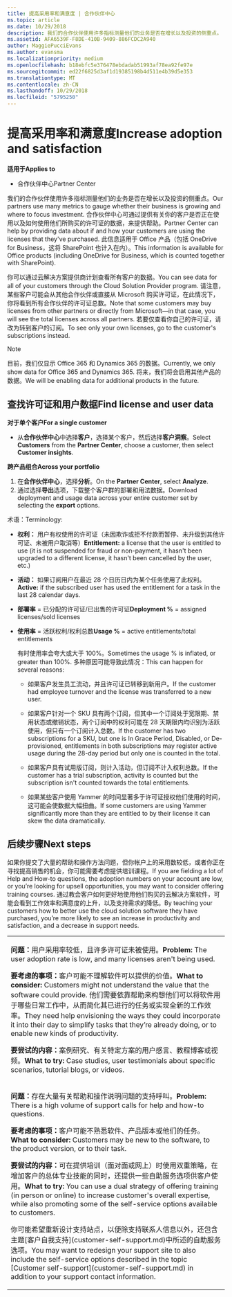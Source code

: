 ```yaml
---
title: 提高采用率和满意度 | 合作伙伴中心
ms.topic: article
ms.date: 10/29/2018
description: 我们的合作伙伴使用许多指标测量他们的业务是否在增长以及投资的侧重点。 合作伙伴中心可通过提供有关你的客户是否正在使用以及如何使用他们所购买的许可证的数据，来提供帮助。
ms.assetid: AFA6539F-F8DE-410B-9409-886FCDC2A940
author: MaggiePucciEvans
ms.author: evansma
ms.localizationpriority: medium
ms.openlocfilehash: b18ebfc5e376478ebdadab51993af78ea92fe97e
ms.sourcegitcommit: ed22f6825d3af1d19385198b4d511e4b39d5e353
ms.translationtype: MT
ms.contentlocale: zh-CN
ms.lasthandoff: 10/29/2018
ms.locfileid: "5795250"
---
```

# <a name="increase-adoption-and-satisfaction"></a><span data-ttu-id="5a14c-104">提高采用率和满意度</span><span class="sxs-lookup"><span data-stu-id="5a14c-104">Increase adoption and satisfaction</span></span>

**<span data-ttu-id="5a14c-105">适用于</span><span class="sxs-lookup"><span data-stu-id="5a14c-105">Applies to</span></span>**

-  <span data-ttu-id="5a14c-106">合作伙伴中心</span><span class="sxs-lookup"><span data-stu-id="5a14c-106">Partner Center</span></span>

<span data-ttu-id="5a14c-107">我们的合作伙伴使用许多指标测量他们的业务是否在增长以及投资的侧重点。</span><span class="sxs-lookup"><span data-stu-id="5a14c-107">Our partners use many metrics to gauge whether their business is growing and where to focus investment.</span></span> <span data-ttu-id="5a14c-108">合作伙伴中心可通过提供有关你的客户是否正在使用以及如何使用他们所购买的许可证的数据，来提供帮助。</span><span class="sxs-lookup"><span data-stu-id="5a14c-108">Partner Center can help by providing data about if and how your customers are using the licenses that they've purchased.</span></span> <span data-ttu-id="5a14c-109">此信息适用于 Office 产品（包括 OneDrive for Business，这将 SharePoint 也计入在内）。</span><span class="sxs-lookup"><span data-stu-id="5a14c-109">This information is available for Office products (including OneDrive for Business, which is counted together with SharePoint).</span></span>

<span data-ttu-id="5a14c-110">你可以通过云解决方案提供商计划查看所有客户的数据。</span><span class="sxs-lookup"><span data-stu-id="5a14c-110">You can see data for all of your customers through the Cloud Solution Provider program.</span></span> <span data-ttu-id="5a14c-111">请注意，某些客户可能会从其他合作伙伴或直接从 Microsoft 购买许可证，在此情况下，你将看到所有合作伙伴的许可证总数。</span><span class="sxs-lookup"><span data-stu-id="5a14c-111">Note that some customers may buy licenses from other partners or directly from Microsoft—in that case, you will see the total licenses across all partners.</span></span> <span data-ttu-id="5a14c-112">若要仅查看你自己的许可证，请改为转到客户的订阅。</span><span class="sxs-lookup"><span data-stu-id="5a14c-112">To see only your own licenses, go to the customer's subscriptions instead.</span></span>

> [!NOTE]  
>  <span data-ttu-id="5a14c-113">目前，我们仅显示 Office 365 和 Dynamics 365 的数据。</span><span class="sxs-lookup"><span data-stu-id="5a14c-113">Currently, we only show data for Office 365 and Dynamics 365.</span></span> <span data-ttu-id="5a14c-114">将来，我们将会启用其他产品的数据。</span><span class="sxs-lookup"><span data-stu-id="5a14c-114">We will be enabling data for additional products in the future.</span></span>

## <a name="find-license-and-user-data"></a><span data-ttu-id="5a14c-115">查找许可证和用户数据</span><span class="sxs-lookup"><span data-stu-id="5a14c-115">Find license and user data</span></span>


**<span data-ttu-id="5a14c-116">对于单个客户</span><span class="sxs-lookup"><span data-stu-id="5a14c-116">For a single customer</span></span>**

-   <span data-ttu-id="5a14c-117">从**合作伙伴中心**中选择**客户**，选择某个客户，然后选择**客户洞察**。</span><span class="sxs-lookup"><span data-stu-id="5a14c-117">Select **Customers** from the **Partner Center**, choose a customer, then select **Customer insights**.</span></span>

**<span data-ttu-id="5a14c-118">跨产品组合</span><span class="sxs-lookup"><span data-stu-id="5a14c-118">Across your portfolio</span></span>**

1.  <span data-ttu-id="5a14c-119">在**合作伙伴中心**，选择**分析**。</span><span class="sxs-lookup"><span data-stu-id="5a14c-119">On the **Partner Center**, select **Analyze**.</span></span>
2.  <span data-ttu-id="5a14c-120">通过选择**导出**选项，下载整个客户群的部署和用法数据。</span><span class="sxs-lookup"><span data-stu-id="5a14c-120">Download deployment and usage data across your entire customer set by selecting the **export** options.</span></span>

<span data-ttu-id="5a14c-121">术语：</span><span class="sxs-lookup"><span data-stu-id="5a14c-121">Terminology:</span></span>

-   <span data-ttu-id="5a14c-122">**权利：** 用户有权使用的许可证（未因欺诈或拒不付款而暂停、未升级到其他许可证、未被用户取消等）</span><span class="sxs-lookup"><span data-stu-id="5a14c-122">**Entitlement:** a license that the user is entitled to use (it is not suspended for fraud or non-payment, it hasn't been upgraded to a different license, it hasn't been cancelled by the user, etc.)</span></span>

-   <span data-ttu-id="5a14c-123">**活动：** 如果订阅用户在最近 28 个日历日内为某个任务使用了此权利。</span><span class="sxs-lookup"><span data-stu-id="5a14c-123">**Active:** if the subscribed user has used the entitlement for a task in the last 28 calendar days.</span></span>

-   <span data-ttu-id="5a14c-124">**部署率** = 已分配的许可证/已出售的许可证</span><span class="sxs-lookup"><span data-stu-id="5a14c-124">**Deployment %** = assigned licenses/sold licenses</span></span>

-   <span data-ttu-id="5a14c-125">**使用率** = 活跃权利/权利总数</span><span class="sxs-lookup"><span data-stu-id="5a14c-125">**Usage %** = active entitlements/total entitlements</span></span>

    <span data-ttu-id="5a14c-126">有时使用率会夸大或大于 100%。</span><span class="sxs-lookup"><span data-stu-id="5a14c-126">Sometimes the usage % is inflated, or greater than 100%.</span></span> <span data-ttu-id="5a14c-127">多种原因可能导致此情况：</span><span class="sxs-lookup"><span data-stu-id="5a14c-127">This can happen for several reasons:</span></span>

    -   <span data-ttu-id="5a14c-128">如果客户发生员工流动，并且许可证已转移到新用户。</span><span class="sxs-lookup"><span data-stu-id="5a14c-128">If the customer had employee turnover and the license was transferred to a new user.</span></span>

    -   <span data-ttu-id="5a14c-129">如果客户针对一个 SKU 具有两个订阅，但其中一个订阅处于宽限期、禁用状态或撤销状态，两个订阅中的权利可能在 28 天期限内均识别为活跃使用，但只有一个订阅计入总数。</span><span class="sxs-lookup"><span data-stu-id="5a14c-129">If the customer has two subscriptions for a SKU, but one is In Grace Period, Disabled, or De-provisioned, entitlements in both subscriptions may register active usage during the 28-day period but only one is counted in the total.</span></span>

    -   <span data-ttu-id="5a14c-130">如果客户具有试用版订阅，则计入活动，但订阅不计入权利总数。</span><span class="sxs-lookup"><span data-stu-id="5a14c-130">If the customer has a trial subscription, activity is counted but the subscription isn't counted towards the total entitlements.</span></span>

    -   <span data-ttu-id="5a14c-131">如果某些客户使用 Yammer 的时间显著多于许可证授权他们使用的时间，这可能会使数据大幅扭曲。</span><span class="sxs-lookup"><span data-stu-id="5a14c-131">If some customers are using Yammer significantly more than they are entitled to by their license it can skew the data dramatically.</span></span>

## <a name="next-steps"></a><span data-ttu-id="5a14c-132">后续步骤</span><span class="sxs-lookup"><span data-stu-id="5a14c-132">Next steps</span></span>


<span data-ttu-id="5a14c-133">如果你提交了大量的帮助和操作方法问题，但你帐户上的采用数较低，或者你正在寻找提高销售的机会，你可能需要考虑提供培训课程。</span><span class="sxs-lookup"><span data-stu-id="5a14c-133">If you are fielding a lot of Help and How-to questions, the adoption numbers on your account are low, or you’re looking for upsell opportunities, you may want to consider offering training courses.</span></span> <span data-ttu-id="5a14c-134">通过教会客户如何更好地使用他们购买的云解决方案软件，可能会看到工作效率和满意度的上升，以及支持需求的降低。</span><span class="sxs-lookup"><span data-stu-id="5a14c-134">By teaching your customers how to better use the cloud solution software they have purchased, you’re more likely to see an increase in productivity and satisfaction, and a decrease in support needs.</span></span>

<table>
<colgroup>
<col width="100%" />
</colgroup>
<tbody>
<tr class="odd">
<td><p><span data-ttu-id="5a14c-135"><strong>问题：</strong>用户采用率较低，且许多许可证未被使用。</span><span class="sxs-lookup"><span data-stu-id="5a14c-135"><strong>Problem:</strong> The user adoption rate is low, and many licenses aren't being used.</span></span></p>
<p><span data-ttu-id="5a14c-136"><strong>要考虑的事项：</strong>客户可能不理解软件可以提供的价值。</span><span class="sxs-lookup"><span data-stu-id="5a14c-136"><strong>What to consider:</strong> Customers might not understand the value that the software could provide.</span></span> <span data-ttu-id="5a14c-137">他们需要依靠帮助来构想他们可以将软件用于哪些日常工作中，从而简化其已进行的任务或实现全新的工作效率。</span><span class="sxs-lookup"><span data-stu-id="5a14c-137">They need help envisioning the ways they could incorporate it into their day to simplify tasks that they’re already doing, or to enable new kinds of productivity.</span></span></p>
<p><span data-ttu-id="5a14c-138"><strong>要尝试的内容：</strong>案例研究、有关特定方案的用户感言、教程博客或视频。</span><span class="sxs-lookup"><span data-stu-id="5a14c-138"><strong>What to try:</strong> Case studies, user testimonials about specific scenarios, tutorial blogs, or videos.</span></span></p></td>
</tr>
<tr class="even">
<td><p><span data-ttu-id="5a14c-139"><strong>问题：</strong>存在大量有关帮助和操作说明问题的支持呼叫。</span><span class="sxs-lookup"><span data-stu-id="5a14c-139"><strong>Problem:</strong> There is a high volume of support calls for help and how-to questions.</span></span></p>
<p><span data-ttu-id="5a14c-140"><strong>要考虑的事项：</strong>客户可能不熟悉软件、产品版本或他们的任务。</span><span class="sxs-lookup"><span data-stu-id="5a14c-140"><strong>What to consider:</strong> Customers may be new to the software, to the product version, or to their task.</span></span></p>
<p><span data-ttu-id="5a14c-141"><strong>要尝试的内容：</strong>可在提供培训（面对面或网上）时使用双重策略，在增加客户的总体专业技能的同时，还提供一些自助服务选项供客户使用。</span><span class="sxs-lookup"><span data-stu-id="5a14c-141"><strong>What to try:</strong> You can use a dual strategy of offering training (in person or online) to increase customer's overall expertise, while also promoting some of the self-service options available to customers.</span></span></p>
<p><span data-ttu-id="5a14c-142">你可能希望重新设计支持站点，以便除支持联系人信息以外，还包含主题[客户自我支持](customer-self-support.md)中所述的自助服务选项。</span><span class="sxs-lookup"><span data-stu-id="5a14c-142">You may want to redesign your support site to also include the self-service options described in the topic [Customer self-support](customer-self-support.md) in addition to your support contact information.</span></span></p></td>
</tr>
</tbody>
</table>

 

 

 



